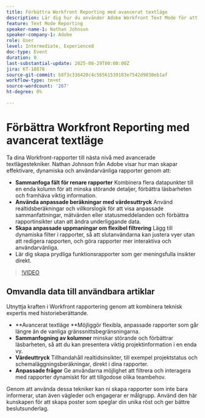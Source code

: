 ```yaml
---
title: Förbättra Workfront Reporting med avancerat textläge
description: Lär dig hur du använder Adobe Workfront Text Mode för att sammanfoga kolumner, skapa anpassade värdesuttryck och skapa dynamiska uppmaningar för smartare rapportering.
feature: Text Mode Reporting
speaker-name-1: Nathan Johnson
speaker-company-1: Adobe
role: User
level: Intermediate, Experienced
doc-type: Event
duration: 0
last-substantial-update: 2025-08-29T00:00:00Z
jira: KT-18878
source-git-commit: b8f3c336420c4c56561539183e7542d9830eb1af
workflow-type: tm+mt
source-wordcount: '267'
ht-degree: 0%

---
```



# Förbättra Workfront Reporting med avancerat textläge

Ta dina Workfront-rapporter till nästa nivå med avancerade textlägestekniker. Nathan Johnson från Adobe visar hur man skapar effektivare, dynamiska och användarvänliga rapporter genom att:

* **Sammanfoga fält för renare rapporter** Kombinera flera datapunkter till en enda kolumn för att minska störande detaljer, förbättra läsbarheten och framhäva viktig information.
* **Använda anpassade beräkningar med värdesuttryck** Använd realtidsberäkningar och villkorslogik för att visa anpassade sammanfattningar, mätvärden eller statusmeddelanden och förbättra rapportinsikter utan att ändra underliggande data.
* **Skapa anpassade uppmaningar om flexibel filtrering** Lägg till dynamiska filter i rapporter, så att slutanvändarna kan justera vyer utan att redigera rapporten, och göra rapporter mer interaktiva och användarvänliga.
* Lär dig skapa prydliga funktionsrapporter som ger meningsfulla insikter direkt.

>[!VIDEO](https://video.tv.adobe.com/v/3471498/?learn=on&enablevpops)

## Omvandla data till användbara artiklar

Utnyttja kraften i Workfront rapportering genom att kombinera teknisk expertis med historieberättande.

* **Avancerat textläge **Möjliggör flexibla, anpassade rapporter som går längre än de vanliga gränssnittsbegränsningarna.
* **Sammanfogning av kolumner** minskar störande och förbättrar läsbarheten, så att du kan presentera viktig projektinformation i en enda vy.
* **Värdeuttryck** Tillhandahåll realtidsinsikter, till exempel projektstatus och schemaläggningsberäkningar, direkt i dina rapporter.
* **Anpassade frågor** Ge användarna möjlighet att filtrera och interagera med rapporter dynamiskt för att tillgodose olika teambehov.

Genom att använda dessa tekniker kan ni skapa rapporter som inte bara informerar, utan även vägleder och engagerar er målgrupp. Använd den här kunskapen för att skapa poster som speglar din unika röst och ger bättre beslutsunderlag.